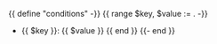 {{ define "conditions" -}}
{{ range $key, $value := . -}}
- {{ $key }}: {{ $value }}
{{ end }}
{{- end }}
